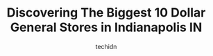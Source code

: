 ---
layout: ampstory
image: https://i0.wp.com/?resize=640,853
author: techidn
featured: false
description: Discover the impressive array of Dollar General options in Indianapolis IN, where you can find 10 of the largest Dollar General establishments in the area. From renowned classics to hidden g
title: Discovering The Biggest 10 Dollar General Stores in Indianapolis IN
cover:
   title: Discovering The Biggest 10 Dollar General Stores in Indianapolis IN
   subtitle: Rickpate
   background: 

pages: 
 - layout: thirds
   top: <h1>#1 Dollar General</h1>
   bottom: "<p>This store is unorganized, but the people are very friendly... despite being short staffed.</p>"
   background: https://images.unsplash.com/photo-1574169208507-84376144848b?ixlib=rb-4.0.3&ixid=MnwxMjA3fDB8MHxwaG90by1wYWdlfHx8fGVufDB8fHx8&auto=format&fit=crop&w=640&h=853&q=80
   backgroundblur: true
 - layout: thirds
   top: <h1>#2 Dollar General</h1>
   bottom: "<p>1801 S Emerson Ave Ste 3, Indianapolis, IN 46203, United States</p>"
   background: https://images.unsplash.com/photo-1615749413727-825b59a857b5?ixlib=rb-4.0.3&ixid=MnwxMjA3fDB8MHxwaG90by1wYWdlfHx8fGVufDB8fHx8&auto=format&fit=crop&w=640&h=853&q=80
   cta:
      link: https://www.depkes.org/blog/discovering-the-biggest-10-dollar-general-stores-in-indianapolis-in/
      text: Discovering The Biggest 10 Dollar General Stores in Indianapolis IN
 - layout: thirds
   top: <h1>#3 Dollar General</h1>
   bottom: "<p>5519 W Washington St, Indianapolis, IN 46241, United States</p>"
   background: https://images.unsplash.com/photo-1613843873231-1447db182f97?ixlib=rb-4.0.3&ixid=MnwxMjA3fDB8MHxwaG90by1wYWdlfHx8fGVufDB8fHx8&auto=format&fit=crop&w=640&h=853&q=80
   cta:
      link: https://www.depkes.org/blog/discovering-the-biggest-10-dollar-general-stores-in-indianapolis-in/
      text: Discovering The Biggest 10 Dollar General Stores in Indianapolis IN
 - layout: thirds
   top: <h1>#4 Dollar General</h1>
   bottom: "<p>2002 N Arlington Ave, Indianapolis, IN 46218, United States</p>"
   background: https://images.unsplash.com/photo-1536745287225-21d689278fd1?ixlib=rb-4.0.3&ixid=MnwxMjA3fDB8MHxwaG90by1wYWdlfHx8fGVufDB8fHx8&auto=format&fit=crop&w=640&h=853&q=80
   cta:
      link: https://www.depkes.org/blog/discovering-the-biggest-10-dollar-general-stores-in-indianapolis-in/
      text: Discovering The Biggest 10 Dollar General Stores in Indianapolis IN
 - layout: thirds
   top: <h1>#5 Dollar General</h1>
   bottom: "<p>8323 E Washington St, Indianapolis, IN 46229, United States</p>"
   background: https://images.unsplash.com/photo-1553949345-eb786bb3f7ba?ixlib=rb-4.0.3&ixid=MnwxMjA3fDB8MHxwaG90by1wYWdlfHx8fGVufDB8fHx8&auto=format&fit=crop&w=640&h=853&q=80
   cta:
      link: https://www.depkes.org/blog/discovering-the-biggest-10-dollar-general-stores-in-indianapolis-in/
      text: Discovering The Biggest 10 Dollar General Stores in Indianapolis IN
 - layout: thirds
   top: <h1>#6 Dollar General</h1>
   bottom: "<p>6655 W Washington St, Indianapolis, IN 46241, United States</p>"
   background: https://plus.unsplash.com/premium_photo-1664640458616-3c74f8cb4589?ixlib=rb-4.0.3&ixid=MnwxMjA3fDB8MHxwaG90by1wYWdlfHx8fGVufDB8fHx8&auto=format&fit=crop&w=640&h=853&q=80
   cta:
      link: https://www.depkes.org/blog/discovering-the-biggest-10-dollar-general-stores-in-indianapolis-in/
      text: Discovering The Biggest 10 Dollar General Stores in Indianapolis IN
 - layout: thirds
   top: <h1>#7 Dollar General</h1>
   bottom: "<p>2131 Central Ave, Indianapolis, IN 46202, United States</p>"
   background: https://images.unsplash.com/photo-1604871000636-074fa5117945?ixlib=rb-4.0.3&ixid=MnwxMjA3fDB8MHxwaG90by1wYWdlfHx8fGVufDB8fHx8&auto=format&fit=crop&w=640&h=853&q=80
   cta:
      link: https://www.depkes.org/blog/discovering-the-biggest-10-dollar-general-stores-in-indianapolis-in/
      text: Discovering The Biggest 10 Dollar General Stores in Indianapolis IN
 - layout: thirds
   middle: Continue reading...
   background: https://images.unsplash.com/photo-1618556658017-fd9c732d1360?ixlib=rb-4.0.3&ixid=MnwxMjA3fDB8MHxwaG90by1wYWdlfHx8fGVufDB8fHx8&auto=format&fit=crop&w=640&h=853&q=80
   cta:
      link: https://www.depkes.org/blog/discovering-the-biggest-10-dollar-general-stores-in-indianapolis-in/
      text: Discovering The Biggest 10 Dollar General Stores in Indianapolis IN
      
---